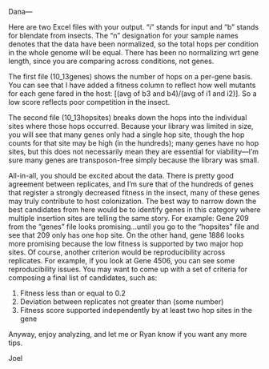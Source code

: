 Dana—

Here are two Excel files with your output. “i” stands for input and “b” stands for blendate from insects. The “n” designation for your sample names denotes that the data have been normalized, so the total hops per condition in the whole genome will be equal. There has been no normalizing wrt gene length, since you are comparing across conditions, not genes.

The first file (10_13genes) shows the number of hops on a per-gene basis. You can see that I have added a fitness column to reflect how well mutants for each gene fared in the host: [(avg of b3 and b4)/(avg of i1 and i2)]. So a low score reflects poor competition in the insect.

The second file (10_13hopsites) breaks down the hops into the individual sites where those hops occurred. Because your library was limited in size, you will see that many genes only had a single hop site, though the hop counts for that site may be high (in the hundreds); many genes have no hop sites, but this does not necessarily mean they are essential for viability—I’m sure many genes are transposon-free simply because the library was small.

All-in-all, you should be excited about the data. There is pretty good agreement between replicates, and I’m sure that of the hundreds of genes that register a strongly decreased fitness in the insect, many of these genes may truly contribute to host colonization. The best way to narrow down the best candidates from here would be to identify genes in this category where multiple insertion sites are telling the same story. For example: Gene 209 from the “genes” file looks promising…until you go to the “hopsites” file and see that 209 only has one hop site. On the other hand, gene 1886 looks more promising because the low fitness is supported by two major hop sites. Of course, another criterion would be reproducibility across replicates. For example, if you look at Gene 4506, you can see some reproducibility issues. You may want to come up with a set of criteria for composing a final list of candidates, such as:

1. Fitness less than or equal to 0.2
2. Deviation between replicates not greater than (some number)
3. Fitness score supported independently by at least two hop sites in the gene

Anyway, enjoy analyzing, and let me or Ryan know if you want any more tips.

Joel
